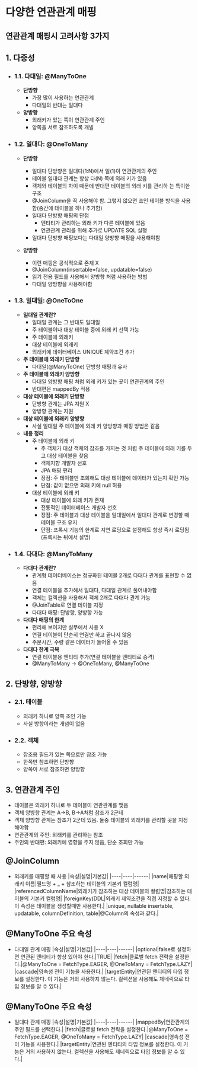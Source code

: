 # 다양한 연관관계 매핑

## **연관관계 매핑시 고려사항 3가지**

## **1. 다중성**

- ### **1.1. 다대일: @ManyToOne**

  - **단방향**
    - 가장 많이 사용하는 연관관계
    - 다대일의 반대는 일대다
  - **양방향**
    - 외래키가 있는 쪽이 연관관계 주인
    - 양쪽을 서로 참조하도록 개발

- ### **1.2. 일대다: @OneToMany**

  - **단방향**

    - 일대다 단방향은 일대다(1:N)에서 일(1)이 연관관계의 주인
    - 테이블 일대다 관계는 항상 다(N) 쪽에 외래 키가 있음
    - 객체와 테이블의 차이 때문에 반대편 테이블의 외래 키를 관리하
      는 특이한 구조
    - @JoinColumn을 꼭 사용해야 함. 그렇지 않으면 조인 테이블 방식을 사용함(중간에 테이블을 하나 추가함)
    - 일대다 단방향 매핑의 단점
      - 엔티티가 관리하는 외래 키가 다른 테이블에 있음
      - 연관관계 관리를 위해 추가로 UPDATE SQL 실행
    - 일대다 단방향 매핑보다는 다대일 양방향 매핑을 사용해야함

  - **양방향**
    - 이런 매핑은 공식적으로 존재 X
    - @JoinColumn(insertable=false, updatable=false)
    - 읽기 전용 필드를 사용해서 양방향 처럼 사용하는 방법
    - 다대일 양방향을 사용해야함

- ### **1.3. 일대일: @OneToOne**
  - **일대일 관계란?**
    - 일대일 관계는 그 반대도 일대일
    - 주 테이블이나 대상 테이블 중에 외래 키 선택 가능
    - 주 테이블에 외래키
    - 대상 테이블에 외래키
    - 외래키에 데이터베이스 UNIQUE 제약조건 추가
  - **주 테이블에 외래키 단방향**
    - 다대일(@ManyToOne) 단방향 매핑과 유사
  - **주 테이블에 외래키 양방향**
    - 다대일 양방향 매핑 처럼 외래 키가 있는 곳이 연관관계의 주인
    - 반대편은 mappedBy 적용
  - **대상 테이블에 외래키 단방향**
    - 단방향 관계는 JPA 지원 X
    - 양방향 관계는 지원
  - **대상 테이블에 외래키 양방향**
    - 사실 일대일 주 테이블에 외래 키 양방향과 매핑 방법은 같음
  - **내용 정리**
    - 주 테이블에 외래 키
      - 주 객체가 대상 객체의 참조를 가지는 것 처럼 주 테이블에 외래 키를 두고 대상 테이블을 찾음
      - 객체지향 개발자 선호
      - JPA 매핑 편리
      - 장점: 주 테이블만 조회해도 대상 테이블에 데이터가 있는지 확인 가능
      - 단점: 값이 없으면 외래 키에 null 허용
    - 대상 테이블에 외래 키
      - 대상 테이블에 외래 키가 존재
      - 전통적인 데이터베이스 개발자 선호
      - 장점: 주 테이블과 대상 테이블을 일대일에서 일대다 관계로 변경할 때 테이블 구조 유지
      - 단점: 프록시 기능의 한계로 지연 로딩으로 설정해도 항상 즉시 로딩됨(프록시는 뒤에서 설명)
- ### **1.4. 다대다: @ManyToMany**
  - **다대다 관계란?**
    - 관계형 데이터베이스는 정규화된 테이블 2개로 다대다 관계를 표현할 수 없음
    - 연결 테이블을 추가해서 일대다, 다대일 관계로 풀어내야함
    - 객체는 컬렉션을 사용해서 객체 2개로 다대다 관계 가능
    - @JoinTable로 연결 테이블 지정
    - 다대다 매핑: 단방향, 양방향 가능
  - **다대다 매핑의 한계**
    - 편리해 보이지만 실무에서 사용 X
    - 연결 테이블이 단순히 연결만 하고 끝나지 않음
    - 주문시간, 수량 같은 데이터가 들어올 수 있음
  - **다대다 한계 극복**
    - 연결 테이블용 엔티티 추가(연결 테이블을 엔티티로 승격)
    - @ManyToMany -> @OneToMany, @ManyToOne

## **2. 단방향, 양방향**

- ### 2.1. 테이블
  - 외래키 하나로 양쪽 조인 가능
  - 사실 방향이라는 개념이 없음
- ### 2.2. 객체
  - 참조용 필드가 있는 쪽으로만 참조 가능
  - 한쪽만 참조하면 단방향
  - 양쪽이 서로 참조하면 양방향

## **3. 연관관계 주인**

- 테이블은 외래키 하나로 두 테이블이 연관관계를 맺음
- 객체 앙뱡향 관계는 A->B, B->A처럼 참조가 2군데
- 객체 양방향 관계는 참조가 2군데 있음. 둘중 테이블의 외래키를 관리할 곳을 지정해야함
- 연관관계의 주인: 외래키를 관리하는 참조
- 주인의 반대편: 외래키에 영향을 주지 않음, 단순 조회만 가능

## **@JoinColumn**

- 외래키를 매핑할 때 사용
  |속성|설명|기본값|
  |----|----|------|
  |name|매핑할 외래키 이름|필드명 + \_ + 참조하는 테이블의 기본키 컬럼명|
  |referencedColumnName|외래키가 참조하는 대상 테이블의 컬럼명|참조하는 테이블의 기본키 컬럼명|
  |foreignKey(DDL|외래키 제약조건을 직접 지정할 수 있다. 이 속성은 테이블을 생성할때만 사용한다.|
  |unique, nullable insertable, updatable, columnDefinition, table|@Column의 속성과 같다.|

## **@ManyToOne 주요 속성**

- 다대일 관계 매핑
  |속성|설명|기본값|
  |----|----|------|
  |optional|false로 설정하면 연관된 엔티티가 항상 있어야 한다.|TRUE|
  |fetch|클로벌 fetch 전략을 설정한다.|@ManyToOne = FetchType.EAGER, @OneToMany = FetchType.LAZY|
  |cascade|영속성 전이 기능을 사용한다.|
  |targetEntity|연관된 엔티티의 타입 정보를 설정한다. 이 기능은 거의 사용하지 않는다. 컬렉션을 사용해도 제네릭으로 타입 정보를 알 수 있다.|

## **@ManyToOne 주요 속성**

- 일대다 관계 매핑
  |속성|설명|기본값|
  |----|----|------|
  |mappedBy|연관관계의 주인 필드를 선택한다.|
  |fetch|글로벌 fetch 전략을 설정한다.|@ManyToOne = FetchType.EAGER, @OneToMany = FetchType.LAZY|
  |cascade|영속성 전이 기능을 사용한다.|
  |targetEntity|연관된 엔티티의 타입 정보를 설정한다. 이 기능은 거의 사용하지 않는다. 컬렉션을 사용해도 제네릭으로 타입 정보를 알 수 있다.|
